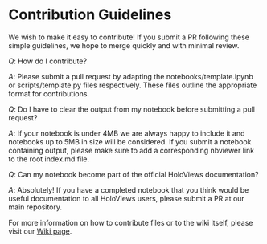 # Contribution Guidelines

We wish to make it easy to contribute! If you submit a PR following these simple
guidelines, we hope to merge quickly and with minimal review.

*Q*: How do I contribute?

*A*: Please submit a pull request by adapting the notebooks/template.ipynb or
     scripts/template.py files respectively. These files outline the appropriate
     format for contributions.

*Q*: Do I have to clear the output from my notebook before submitting a pull request?

*A*: If your notebook is under 4MB we are always happy to include it and notebooks up
     to 5MB in size will be considered. If you submit a notebook containing output,
     please make sure to add a corresponding nbviewer link to the root index.md file.

*Q*: Can my notebook become part of the official HoloViews documentation?

*A*: Absolutely! If you have a completed notebook that you think would be useful
     documentation to all HoloViews users, please submit a PR at our main repository.


For more information on how to contribute files or to the wiki itself, please visit
our [Wiki
page](https://github.com/ioam/holoviews-contrib/wiki/How%20to%20contribute).
